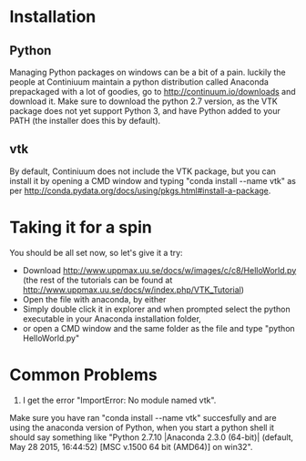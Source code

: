 Installation
====================

Python
--------------------
Managing Python packages on windows can be a bit of a pain.
luckily the people at Continiuum maintain a python distribution called Anaconda prepackaged with a lot of goodies, go to http://continuum.io/downloads and download it.
Make sure to download the python 2.7 version, as the VTK package does not yet support Python 3, and have Python added to your PATH (the installer does this by default).

vtk
--------------------
By default, Continiuum does not include the VTK package, but you can install it by opening a CMD window and typing
"conda install --name vtk" as per http://conda.pydata.org/docs/using/pkgs.html#install-a-package.

Taking it for a spin
====================
You should be all set now, so let's give it a try: 
*  Download http://www.uppmax.uu.se/docs/w/images/c/c8/HelloWorld.py (the rest of the tutorials can be found at http://www.uppmax.uu.se/docs/w/index.php/VTK_Tutorial)
*  Open the file with anaconda, by either
  *  Simply double click it in explorer and when prompted select the python executable in your Anaconda installation folder,
  * or open a CMD window and the same folder as the file and type "python HelloWorld.py" 

Common Problems
===================
1.  I get the error "ImportError: No module named vtk".

Make sure you have ran "conda install --name vtk" succesfully and are using the anaconda version of Python, when you start a python shell it should say something like "Python 2.7.10 |Anaconda 2.3.0 (64-bit)| (default, May 28 2015, 16:44:52) [MSC v.1500 64 bit (AMD64)] on win32".
